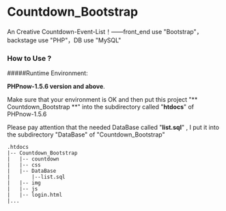 Countdown_Bootstrap
===================

An Creative Countdown-Event-List！——front_end use "Bootstrap"，backstage use "PHP"，DB use "MySQL"

### How to Use ?

#####Runtime Environment:

__PHPnow-1.5.6 version and above__.

Make sure that your environment is OK and then put this project "** Countdown_Bootstrap **" into 
the subdirectory called "**htdocs**" of PHPnow-1.5.6

Please pay attention that the needed DataBase called "**list.sql**" , I put it into the subdirectory "DataBase" of "Countdown_Bootstrap"  

    .htdocs
    |-- Countdown_Bootstrap
    |   |-- countdown
    |   |-- css
    |   |-- DataBase
    |       |--list.sql
    |   |-- img
    |   |-- js
    |   |-- login.html
    |...
